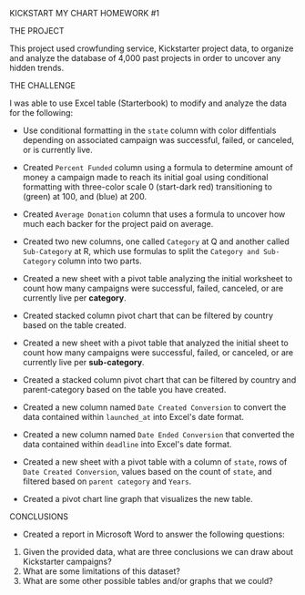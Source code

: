 KICKSTART MY CHART HOMEWORK #1

THE PROJECT

This project used crowfunding service, Kickstarter project data, to  organize and analyze the database of 4,000 past projects in order to uncover any hidden trends.

THE CHALLENGE

I was able to use Excel table (Starterbook) to modify and analyze the data for the following: 
  * Use conditional formatting in the `state` column with color diffentials depending on associated campaign was successful, failed, or canceled, or is currently live. 
 * Created `Percent Funded` column using a formula to determine amount of money a campaign made to reach its initial goal using conditional formatting with three-color scale  0 (start-dark red) transitioning to  (green) at 100, and (blue) at 200. 

  * Created `Average Donation` column that uses a formula to uncover how much each backer for the project paid on average.

  * Created two new columns, one called `Category` at Q and another called `Sub-Category` at R, which use formulas to split the `Category and Sub-Category` column into two parts.

 *  Created a new sheet with a pivot table analyzing the initial worksheet to count how many campaigns were successful, failed, canceled, or are currently live per **category**.

  * Created stacked column pivot chart that can be filtered by country based on the table created.

  * Created a new sheet with a pivot table that analyzed the initial sheet to count how many campaigns were successful, failed, or canceled, or are currently live per **sub-category**.
  
  * Created a stacked column pivot chart that can be filtered by country and parent-category based on the table you have created.

  * Created a new column named `Date Created Conversion` to convert the data contained within `launched_at` into Excel's date format.

  * Created a new column named `Date Ended Conversion` that converted the data contained within `deadline` into Excel's date format.

  * Created a new sheet with a pivot table with a column of `state`, rows of `Date Created Conversion`, values based on the count of `state`, and filtered based on `parent category` and `Years`.

  * Created a pivot chart line graph that visualizes the new table.
  
CONCLUSIONS 
* Created a report in Microsoft Word to answer the following questions:
1. Given the provided data, what are three conclusions we can draw about Kickstarter campaigns?
2. What are some limitations of this dataset?
3. What are some other possible tables and/or graphs that we could? 
